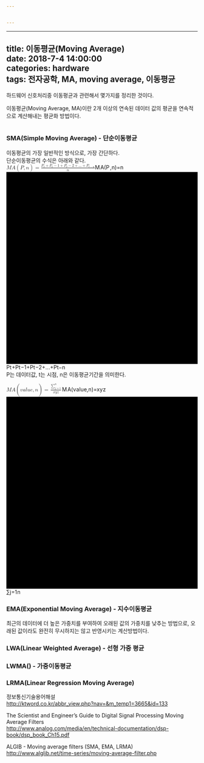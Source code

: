 ```yaml
---


---
```


<hr>
<h2 id="title-이동평균moving-averagedate-2018-7-4-140000categories-hardwaretags-전자공학-ma-moving-average-이동평균">title: 이동평균(Moving Average)<br>
date: 2018-7-4 14:00:00<br>
categories: hardware<br>
tags: 전자공학, MA, moving average, 이동평균</h2>
<p>하드웨어 신호처리중 이동평균과 관련해서 몇가지를 정리한 것이다.</p>
<p>이동평균(Moving Average, MA)이란 2개 이상의 연속된 데이터 값의 평균을 연속적으로 계산해내는 평균화 방법이다.</p>
<p><img src="http://ktword.co.kr/img_data/3665_1.JPG" alt=""></p>
<h3 id="smasimple-moving-average---단순이동평균">SMA(Simple Moving Average) - 단순이동평균</h3>
<p>이동평균의 가장 일반적인 방식으로, 가장 간단하다.<br>
단순이동평균의 수식은 아래와 같다.<br>
<span class="katex--display"><span class="katex-display"><span class="katex"><span class="katex-mathml"><math><semantics><mrow><mi>M</mi><mi>A</mi><mo>(</mo><mi>P</mi><mo separator="true">,</mo><mi>n</mi><mo>)</mo><mo>=</mo><mfrac><mrow><msub><mi>P</mi><mi>t</mi></msub><mo>+</mo><msub><mi>P</mi><mi>t</mi></msub><mo>−</mo><mn>1</mn><mo>+</mo><msub><mi>P</mi><mi>t</mi></msub><mo>−</mo><mn>2</mn><mo>+</mo><mi mathvariant="normal">.</mi><mi mathvariant="normal">.</mi><mi mathvariant="normal">.</mi><mo>+</mo><msub><mi>P</mi><mrow><mi>t</mi><mo>−</mo><mi>n</mi></mrow></msub></mrow><mrow><mi>n</mi></mrow></mfrac></mrow><annotation encoding="application/x-tex">
MA(P, n) = \frac{P_t + P_t-1 + P_t-2 + ... +P_{t-n}}{n}
</annotation></semantics></math></span><span class="katex-html" aria-hidden="true"><span class="strut" style="height: 1.36033em;"></span><span class="strut bottom" style="height: 2.04633em; vertical-align: -0.686em;"></span><span class="base"><span class="mord mathit" style="margin-right: 0.10903em;">M</span><span class="mord mathit">A</span><span class="mopen">(</span><span class="mord mathit" style="margin-right: 0.13889em;">P</span><span class="mpunct">,</span><span class="mord mathit">n</span><span class="mclose">)</span><span class="mrel">=</span><span class="mord"><span class="mopen nulldelimiter"></span><span class="mfrac"><span class="vlist-t vlist-t2"><span class="vlist-r"><span class="vlist" style="height: 1.36033em;"><span class="" style="top: -2.314em;"><span class="pstrut" style="height: 3em;"></span><span class="mord"><span class="mord mathit">n</span></span></span><span class="" style="top: -3.23em;"><span class="pstrut" style="height: 3em;"></span><span class="frac-line hide-tail" style="height: 0.04em;"><svg width="400em" height="400em" viewBox="0 0 400000 400000" preserveAspectRatio="xMinYMin slice"><path d="M0 0 h400000 v400000 h-400000z M0 0 h400000 v400000 h-400000z"></path></svg></span></span><span class="" style="top: -3.677em;"><span class="pstrut" style="height: 3em;"></span><span class="mord"><span class="mord"><span class="mord mathit" style="margin-right: 0.13889em;">P</span><span class="msupsub"><span class="vlist-t vlist-t2"><span class="vlist-r"><span class="vlist" style="height: 0.280556em;"><span class="" style="top: -2.55em; margin-left: -0.13889em; margin-right: 0.05em;"><span class="pstrut" style="height: 2.7em;"></span><span class="sizing reset-size6 size3 mtight"><span class="mord mathit mtight">t</span></span></span></span><span class="vlist-s">​</span></span><span class="vlist-r"><span class="vlist" style="height: 0.15em;"></span></span></span></span></span><span class="mbin">+</span><span class="mord"><span class="mord mathit" style="margin-right: 0.13889em;">P</span><span class="msupsub"><span class="vlist-t vlist-t2"><span class="vlist-r"><span class="vlist" style="height: 0.280556em;"><span class="" style="top: -2.55em; margin-left: -0.13889em; margin-right: 0.05em;"><span class="pstrut" style="height: 2.7em;"></span><span class="sizing reset-size6 size3 mtight"><span class="mord mathit mtight">t</span></span></span></span><span class="vlist-s">​</span></span><span class="vlist-r"><span class="vlist" style="height: 0.15em;"></span></span></span></span></span><span class="mbin">−</span><span class="mord mathrm">1</span><span class="mbin">+</span><span class="mord"><span class="mord mathit" style="margin-right: 0.13889em;">P</span><span class="msupsub"><span class="vlist-t vlist-t2"><span class="vlist-r"><span class="vlist" style="height: 0.280556em;"><span class="" style="top: -2.55em; margin-left: -0.13889em; margin-right: 0.05em;"><span class="pstrut" style="height: 2.7em;"></span><span class="sizing reset-size6 size3 mtight"><span class="mord mathit mtight">t</span></span></span></span><span class="vlist-s">​</span></span><span class="vlist-r"><span class="vlist" style="height: 0.15em;"></span></span></span></span></span><span class="mbin">−</span><span class="mord mathrm">2</span><span class="mbin">+</span><span class="mord mathrm">.</span><span class="mord mathrm">.</span><span class="mord mathrm">.</span><span class="mbin">+</span><span class="mord"><span class="mord mathit" style="margin-right: 0.13889em;">P</span><span class="msupsub"><span class="vlist-t vlist-t2"><span class="vlist-r"><span class="vlist" style="height: 0.280556em;"><span class="" style="top: -2.55em; margin-left: -0.13889em; margin-right: 0.05em;"><span class="pstrut" style="height: 2.7em;"></span><span class="sizing reset-size6 size3 mtight"><span class="mord mtight"><span class="mord mathit mtight">t</span><span class="mbin mtight">−</span><span class="mord mathit mtight">n</span></span></span></span></span><span class="vlist-s">​</span></span><span class="vlist-r"><span class="vlist" style="height: 0.208331em;"></span></span></span></span></span></span></span></span><span class="vlist-s">​</span></span><span class="vlist-r"><span class="vlist" style="height: 0.686em;"></span></span></span></span><span class="mclose nulldelimiter"></span></span></span></span></span></span></span><br>
P는 데이터값, t는 시점, n은 이동평균기간을 의미한다.</p>
<p><span class="katex--display"><span class="katex-display"><span class="katex"><span class="katex-mathml"><math><semantics><mrow><mi>M</mi><mi>A</mi><mo>(</mo><mi>v</mi><mi>a</mi><mi>l</mi><mi>u</mi><mi>e</mi><mo separator="true">,</mo><mi>n</mi><mo>)</mo><mo>=</mo><mfrac><mrow><munderover><mo>∑</mo><mrow><mi>j</mi><mo>=</mo><mn>1</mn></mrow><mi>n</mi></munderover></mrow><mrow><mi>x</mi><mi>y</mi><mi>z</mi></mrow></mfrac></mrow><annotation encoding="application/x-tex">
MA(value, n) = \frac{\sum_{j=1}^{n}}{xyz} 
</annotation></semantics></math></span><span class="katex-html" aria-hidden="true"><span class="strut" style="height: 1.63011em;"></span><span class="strut bottom" style="height: 2.51055em; vertical-align: -0.88044em;"></span><span class="base"><span class="mord mathit" style="margin-right: 0.10903em;">M</span><span class="mord mathit">A</span><span class="mopen">(</span><span class="mord mathit" style="margin-right: 0.03588em;">v</span><span class="mord mathit">a</span><span class="mord mathit" style="margin-right: 0.01968em;">l</span><span class="mord mathit">u</span><span class="mord mathit">e</span><span class="mpunct">,</span><span class="mord mathit">n</span><span class="mclose">)</span><span class="mrel">=</span><span class="mord"><span class="mopen nulldelimiter"></span><span class="mfrac"><span class="vlist-t vlist-t2"><span class="vlist-r"><span class="vlist" style="height: 1.63011em;"><span class="" style="top: -2.314em;"><span class="pstrut" style="height: 3em;"></span><span class="mord"><span class="mord mathit">x</span><span class="mord mathit" style="margin-right: 0.03588em;">y</span><span class="mord mathit" style="margin-right: 0.04398em;">z</span></span></span><span class="" style="top: -3.23em;"><span class="pstrut" style="height: 3em;"></span><span class="frac-line hide-tail" style="height: 0.04em;"><svg width="400em" height="400em" viewBox="0 0 400000 400000" preserveAspectRatio="xMinYMin slice"><path d="M0 0 h400000 v400000 h-400000z M0 0 h400000 v400000 h-400000z"></path></svg></span></span><span class="" style="top: -3.82582em;"><span class="pstrut" style="height: 3em;"></span><span class="mord"><span class="mop"><span class="mop op-symbol small-op" style="position: relative; top: -5e-06em;">∑</span><span class="msupsub"><span class="vlist-t vlist-t2"><span class="vlist-r"><span class="vlist" style="height: 0.804292em;"><span class="" style="top: -2.40029em; margin-left: 0em; margin-right: 0.05em;"><span class="pstrut" style="height: 2.7em;"></span><span class="sizing reset-size6 size3 mtight"><span class="mord mtight"><span class="mord mathit mtight" style="margin-right: 0.05724em;">j</span><span class="mrel mtight">=</span><span class="mord mathrm mtight">1</span></span></span></span><span class="" style="top: -3.2029em; margin-right: 0.05em;"><span class="pstrut" style="height: 2.7em;"></span><span class="sizing reset-size6 size3 mtight"><span class="mord mtight"><span class="mord mathit mtight">n</span></span></span></span></span><span class="vlist-s">​</span></span><span class="vlist-r"><span class="vlist" style="height: 0.435818em;"></span></span></span></span></span></span></span></span><span class="vlist-s">​</span></span><span class="vlist-r"><span class="vlist" style="height: 0.88044em;"></span></span></span></span><span class="mclose nulldelimiter"></span></span></span></span></span></span></span></p>
<h3 id="emaexponential-moving-average---지수이동평균">EMA(Exponential Moving Average) - 지수이동평균</h3>
<p>최근의 데이터에 더 높은 가중치를 부여하여 오래된 값의 가중치를 낮추는 방법으로, 오래된 값이라도 완전히 무시하지는 않고 반영시키는 계산방법이다.</p>
<h3 id="lwalinear-weighted-average---선형-가중-평균">LWA(Linear Weighted Average) - 선형 가중 평균</h3>
<h3 id="lwma---가중이동평균">LWMA() - 가중이동평균</h3>
<h3 id="lrmalinear-regression-moving-average">LRMA(Linear Regression Moving Average)</h3>
<p>정보통신기술용어해설<br>
<a href="http://ktword.co.kr/abbr_view.php?nav=&amp;m_temp1=3665&amp;id=133">http://ktword.co.kr/abbr_view.php?nav=&amp;m_temp1=3665&amp;id=133</a></p>
<p>The Scientist and Engineer’s Guide to Digital Signal Processing Moving Average Filters<br>
<a href="http://www.analog.com/media/en/technical-documentation/dsp-book/dsp_book_Ch15.pdf">http://www.analog.com/media/en/technical-documentation/dsp-book/dsp_book_Ch15.pdf</a></p>
<p>ALGIB - Moving average filters (SMA, EMA, LRMA)<br>
<a href="http://www.alglib.net/time-series/moving-average-filter.php">http://www.alglib.net/time-series/moving-average-filter.php</a></p>

